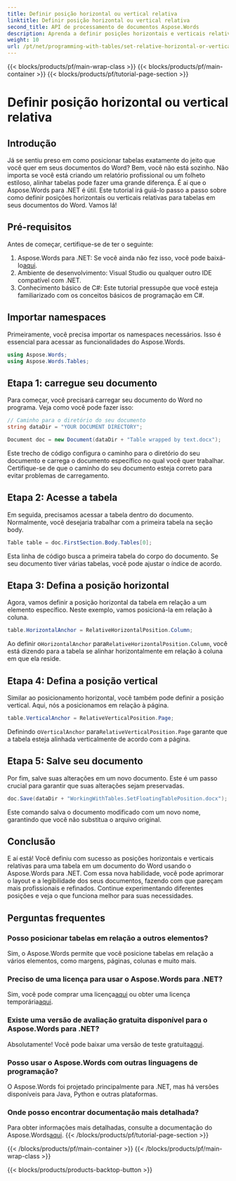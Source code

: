 ```yaml
---
title: Definir posição horizontal ou vertical relativa
linktitle: Definir posição horizontal ou vertical relativa
second_title: API de processamento de documentos Aspose.Words
description: Aprenda a definir posições horizontais e verticais relativas para tabelas em documentos do Word usando o Aspose.Words para .NET com este guia passo a passo.
weight: 10
url: /pt/net/programming-with-tables/set-relative-horizontal-or-vertical-position/
---
```


{{< blocks/products/pf/main-wrap-class >}}
{{< blocks/products/pf/main-container >}}
{{< blocks/products/pf/tutorial-page-section >}}

# Definir posição horizontal ou vertical relativa

## Introdução

Já se sentiu preso em como posicionar tabelas exatamente do jeito que você quer em seus documentos do Word? Bem, você não está sozinho. Não importa se você está criando um relatório profissional ou um folheto estiloso, alinhar tabelas pode fazer uma grande diferença. É aí que o Aspose.Words para .NET é útil. Este tutorial irá guiá-lo passo a passo sobre como definir posições horizontais ou verticais relativas para tabelas em seus documentos do Word. Vamos lá!

## Pré-requisitos

Antes de começar, certifique-se de ter o seguinte:

1.  Aspose.Words para .NET: Se você ainda não fez isso, você pode baixá-lo[aqui](https://releases.aspose.com/words/net/).
2. Ambiente de desenvolvimento: Visual Studio ou qualquer outro IDE compatível com .NET.
3. Conhecimento básico de C#: Este tutorial pressupõe que você esteja familiarizado com os conceitos básicos de programação em C#.

## Importar namespaces

Primeiramente, você precisa importar os namespaces necessários. Isso é essencial para acessar as funcionalidades do Aspose.Words.

```csharp
using Aspose.Words;
using Aspose.Words.Tables;
```

## Etapa 1: carregue seu documento

Para começar, você precisará carregar seu documento do Word no programa. Veja como você pode fazer isso:

```csharp
// Caminho para o diretório do seu documento
string dataDir = "YOUR DOCUMENT DIRECTORY";

Document doc = new Document(dataDir + "Table wrapped by text.docx");
```

Este trecho de código configura o caminho para o diretório do seu documento e carrega o documento específico no qual você quer trabalhar. Certifique-se de que o caminho do seu documento esteja correto para evitar problemas de carregamento.

## Etapa 2: Acesse a tabela

Em seguida, precisamos acessar a tabela dentro do documento. Normalmente, você desejaria trabalhar com a primeira tabela na seção body.

```csharp
Table table = doc.FirstSection.Body.Tables[0];
```

Esta linha de código busca a primeira tabela do corpo do documento. Se seu documento tiver várias tabelas, você pode ajustar o índice de acordo.

## Etapa 3: Defina a posição horizontal

Agora, vamos definir a posição horizontal da tabela em relação a um elemento específico. Neste exemplo, vamos posicioná-la em relação à coluna.

```csharp
table.HorizontalAnchor = RelativeHorizontalPosition.Column;
```

 Ao definir o`HorizontalAnchor` para`RelativeHorizontalPosition.Column`, você está dizendo para a tabela se alinhar horizontalmente em relação à coluna em que ela reside.

## Etapa 4: Defina a posição vertical

Similar ao posicionamento horizontal, você também pode definir a posição vertical. Aqui, nós a posicionamos em relação à página.

```csharp
table.VerticalAnchor = RelativeVerticalPosition.Page;
```

 Definindo o`VerticalAnchor` para`RelativeVerticalPosition.Page` garante que a tabela esteja alinhada verticalmente de acordo com a página.

## Etapa 5: Salve seu documento

Por fim, salve suas alterações em um novo documento. Este é um passo crucial para garantir que suas alterações sejam preservadas.

```csharp
doc.Save(dataDir + "WorkingWithTables.SetFloatingTablePosition.docx");
```

Este comando salva o documento modificado com um novo nome, garantindo que você não substitua o arquivo original.

## Conclusão

E aí está! Você definiu com sucesso as posições horizontais e verticais relativas para uma tabela em um documento do Word usando o Aspose.Words para .NET. Com essa nova habilidade, você pode aprimorar o layout e a legibilidade dos seus documentos, fazendo com que pareçam mais profissionais e refinados. Continue experimentando diferentes posições e veja o que funciona melhor para suas necessidades.

## Perguntas frequentes

### Posso posicionar tabelas em relação a outros elementos?  
Sim, o Aspose.Words permite que você posicione tabelas em relação a vários elementos, como margens, páginas, colunas e muito mais.

### Preciso de uma licença para usar o Aspose.Words para .NET?  
 Sim, você pode comprar uma licença[aqui](https://purchase.aspose.com/buy) ou obter uma licença temporária[aqui](https://purchase.aspose.com/temporary-license/).

### Existe uma versão de avaliação gratuita disponível para o Aspose.Words para .NET?  
 Absolutamente! Você pode baixar uma versão de teste gratuita[aqui](https://releases.aspose.com/).

### Posso usar o Aspose.Words com outras linguagens de programação?  
O Aspose.Words foi projetado principalmente para .NET, mas há versões disponíveis para Java, Python e outras plataformas.

### Onde posso encontrar documentação mais detalhada?  
Para obter informações mais detalhadas, consulte a documentação do Aspose.Words[aqui](https://reference.aspose.com/words/net/).
{{< /blocks/products/pf/tutorial-page-section >}}

{{< /blocks/products/pf/main-container >}}
{{< /blocks/products/pf/main-wrap-class >}}

{{< blocks/products/products-backtop-button >}}
